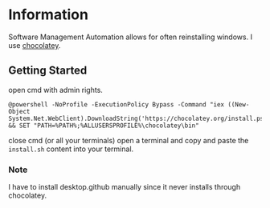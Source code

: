 # Information
Software Management Automation allows for often reinstalling windows. I use [chocolatey](https://chocolatey.org/).

## Getting Started

open cmd with admin rights.

```
@powershell -NoProfile -ExecutionPolicy Bypass -Command "iex ((New-Object System.Net.WebClient).DownloadString('https://chocolatey.org/install.ps1'))" && SET "PATH=%PATH%;%ALLUSERSPROFILE%\chocolatey\bin"
```

close cmd (or all your terminals) open a terminal and copy and paste the `install.sh` content into your terminal.

### Note
I have to install desktop.github manually since it never installs through chocolatey.

